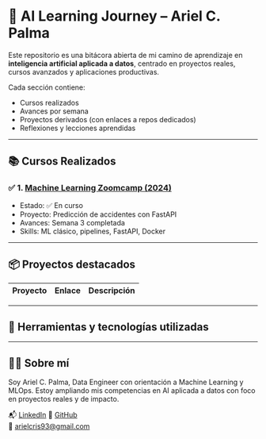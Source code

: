 # 🧠 AI Learning Journey – Ariel C. Palma

Este repositorio es una bitácora abierta de mi camino de aprendizaje en **inteligencia artificial aplicada a datos**, centrado en proyectos reales, cursos avanzados y aplicaciones productivas.

Cada sección contiene:
- Cursos realizados
- Avances por semana
- Proyectos derivados (con enlaces a repos dedicados)
- Reflexiones y lecciones aprendidas

---

## 📚 Cursos Realizados

### ✅ 1. [Machine Learning Zoomcamp (2024)](https://github.com/arielcris/ml-zoomcamp-2024)
- Estado: ✅ En curso
- Proyecto: Predicción de accidentes con FastAPI
- Avances: Semana 3 completada
- Skills: ML clásico, pipelines, FastAPI, Docker


---

## 📦 Proyectos destacados

| Proyecto                             | Enlace                                                   | Descripción                                |
|--------------------------------------|-----------------------------------------------------------|--------------------------------------------|


---

## 🔧 Herramientas y tecnologías utilizadas


---

## 👨‍💻 Sobre mí

Soy Ariel C. Palma, Data Engineer con orientación a Machine Learning y MLOps. Estoy ampliando mis competencias en AI aplicada a datos con foco en proyectos reales y de impacto.

📬 [LinkedIn](https://www.linkedin.com/in/ariel-cristian-palma/) 
🐙 [GitHub](https://github.com/ArielCristian)  
📧 arielcris93@gmail.com
